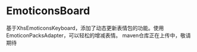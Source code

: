 # EmoticonsBoard
基于XhsEmoticonsKeyboard，添加了动态更新表情包的功能。使用EmoticonPacksAdapter，可以轻松的增减表情。
maven仓库正在上传中，敬请期待
